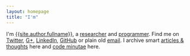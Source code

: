 ```yaml
---
layout: homepage
title: "I'm"
---
```


I'm [{{site.author.fullname}}][about], a [researcher][research] and
[programmer][github]. Find me on [Twitter][twitter], [G+][googleplus],
[LinkedIn][linkedin], [GitHub][github] or plain old [email][email]. I archive
smart [articles &amp; thoughts][articles_archive] here and [code
minutae][minutae_archive] here.

[twitter]: {{site.author.twitter_url}}
[github]: {{site.author.github_url}}
[googleplus]: {{site.author.googleplus_url}}
[linkedin]: {{site.author.linkedin_url}}
[about]: /about/
[research]: /research/
[articles_archive]: /articles/archive/
[email]: mailto:?Subject=You're%20Awesome
[minutae_archive]: /minutae/archive/
